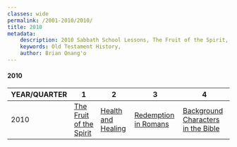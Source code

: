 ```yaml
---
classes: wide
permalink: /2001-2010/2010/
title: 2010
metadata:
    description: 2010 Sabbath School Lessons, The Fruit of the Spirit, Health and Healing, Redemption in Romans, Background Characters in the Bible
    keywords: Old Testament History,
    author: Brian Onang'o
---
```


#### 2010

YEAR/QUARTER |   1  | 2| 3| 4
-------------|------------|---|--|---
2010   |  [The Fruit of the Spirit](/2001-2010/2010/quarter1) | [Health and Healing](/2001-2010/2010/quarter2) | [Redemption in Romans](/2001-2010/2010/quarter3) | [Background Characters in the Bible](/2001-2010/2010/quarter4) |
 
